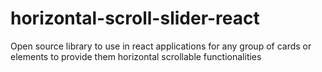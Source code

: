 # horizontal-scroll-slider-react
Open source library to use in react applications for any group of cards or elements to provide them horizontal scrollable functionalities
